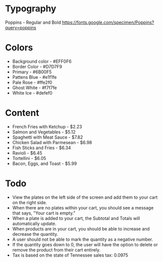 # Typography

Poppins - Regular and Bold
https://fonts.google.com/specimen/Poppins?query=poppins

# Colors

-   Background color - #EFF0F6
-   Border Color - #D7D7F9
-   Primary - #6B00F5
-   Pattens Blue - #e1f1fe
-   Pale Rose - #ffe2f0
-   Ghost White - #f7f7fe
-   White Ice - #defef0

# Content

-   French Fries with Ketchup - $2.23
-   Salmon and Vegetables - $5.12
-   Spaghetti with Meat Sauce - $7.82
-   Chicken Salad with Parmesean - $6.98
-   Fish Sticks and Fries - $6.34
-   Ravioli - $6.45
-   Tortellini - $6.05
-   Bacon, Eggs, and Toast - $5.99

# Todo

-   View the plates on the left side of the screen and add them to your cart on the right side.
-   When there are no plates within your cart, you should see a message that says, "Your cart is empty."
-   When a plate is added to your cart, the Subtotal and Totals will automatically update.
-   When products are in your cart, you should be able to increase and decrease the quantity.
-   A user should not be able to mark the quantity as a negative number.
-   If the quantity goes down to 0, the user will have the option to delete or remove the product from their cart entirely.
-   Tax is based on the state of Tennessee sales tax: 0.0975
